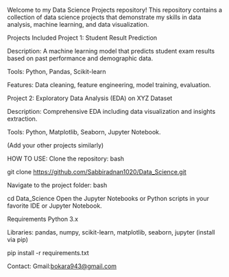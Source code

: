 Welcome to my Data Science Projects repository!
This repository contains a collection of data science projects that demonstrate my skills in data analysis, machine learning, and data visualization.

Projects Included
Project 1: Student Result Prediction

Description: A machine learning model that predicts student exam results based on past performance and demographic data.

Tools: Python, Pandas, Scikit-learn

Features: Data cleaning, feature engineering, model training, evaluation.

Project 2: Exploratory Data Analysis (EDA) on XYZ Dataset

Description: Comprehensive EDA including data visualization and insights extraction.

Tools: Python, Matplotlib, Seaborn, Jupyter Notebook.

(Add your other projects similarly)


HOW TO USE:
Clone the repository:
bash

git clone https://github.com/Sabbiradnan1020/Data_Science.git


Navigate to the project folder:
bash


cd Data_Science
Open the Jupyter Notebooks or Python scripts in your favorite IDE or Jupyter Notebook.

Requirements
Python 3.x

Libraries: pandas, numpy, scikit-learn, matplotlib, seaborn, jupyter (install via pip)

pip install -r requirements.txt


Contact:
Gmail:bokara943@gmail.com



